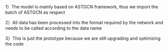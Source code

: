 1）The model is mainly based on ASTGCN framework, thus we import the batch of ASTGCN as respect

2）All data has been processed into the format required by the network and needs to be called according to the data name

3）This is just the prototype because we are still upgrading and optimizing the code

  



